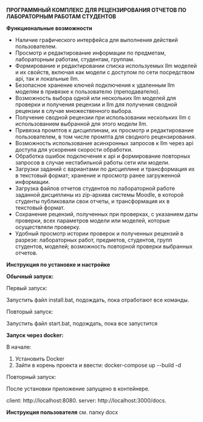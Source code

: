 **ПРОГРАММНЫЙ КОМПЛЕКС ДЛЯ РЕЦЕНЗИРОВАНИЯ ОТЧЕТОВ ПО ЛАБОРАТОРНЫМ РАБОТАМ СТУДЕНТОВ**

**Функциональные возможности**

- Наличие графического интерфейса для выполнения действий пользователем.
- Просмотр и редактирование информации по предметам, лабораторным работам, студентам, группам.
- Формирование и редактировании списка используемых llm моделей и их свойств, включая как модели с доступом по сети посредством api, так и локальные llm.
- Безопасное хранение ключей подключения к удаленным llm моделям в привязке к пользователю (преподавателю).
- Возможность выбора одной или нескольких llm моделей для проверки и получения рецензии и llm для получения сводной рецензии в случае множественного выбора.
- Получение сводной рецензии при использовании нескольких llm с использованием выбранной для этого модели llm.
- Привязка промптов к дисциплинам, их просмотр и редактирование пользователем, в том числе промпта для сводного рецензирования.
- Возможность использование асинхронных запросов к llm через api доступа для ускорения скорости обработки.
- Обработка ошибок подключения к api и формирование повторных запросов в случае нестабильной работы сети или модели.
- Загрузки заданий с вариантами по дисциплине и трансформация их в текстовый формат; хранение и просмотр ранее загруженной информации.
- Загрузка файлов отчетов студентов по лабораторной работе заданной дисциплины из zip-архива системы Moodle, в которой студенты публиковали свои отчеты, и трансформация их в текстовый формат.
- Сохранение рецензий, полученных при проверках, с указанием даты проверки, всех параметров модели или моделей, которые осуществляли проверку.
- Удобный просмотр истории проверок и полученных рецензий в разрезе: лабораторных работ, предметов, студентов, групп студентов, моделей; возможность повторной проверки выбранных отчетов.

**Инструкция по установке и настройке**

**Обычный запуск:**

Первый запуск:

Запустить файл install.bat, подождать, пока отработают все команды.

Повторый запуск:

Запустить файл start.bat, подождать, пока все запустится

**Запуск через docker:**

В начале:

1. Установить Docker
2. Зайти в корень проекта и ввести: docker-compose up --build -d

Повторный запуск:

После установки приложение запущено в контейнере.

client: http://localhost:8080.
server: http://localhost:3000/docs.

**Инструкция пользователя**
см. папку docx
